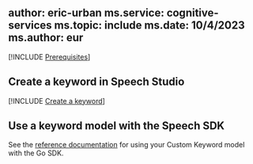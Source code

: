 author: eric-urban
ms.service: cognitive-services
ms.topic: include
ms.date: 10/4/2023
ms.author: eur
---

[!INCLUDE [Prerequisites](../../common/azure-prerequisites.md)]

## Create a keyword in Speech Studio

[!INCLUDE [Create a keyword](use-speech-studio.md)]

## Use a keyword model with the Speech SDK

See the [reference documentation]([https://github.com/Azure-Samples/cognitive-services-speech-sdk/blob/b4257370e1d799f0b8b64be9bf2a34cad8b1a251/samples/objective-c/ios/speech-samples/speech-samples/ViewController.m#L585](https://pkg.go.dev/github.com/Microsoft/cognitive-services-speech-sdk-go/speech#KeywordRecognitionModel)https://pkg.go.dev/github.com/Microsoft/cognitive-services-speech-sdk-go/speech#KeywordRecognitionModel) for using your Custom Keyword model with the Go SDK.
